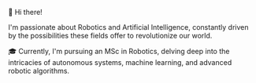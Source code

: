 👋 Hi there!

I'm passionate about Robotics and Artificial Intelligence, constantly driven by the possibilities these fields offer to revolutionize our world.

🎓 Currently, I'm pursuing an MSc in Robotics, delving deep into the intricacies of autonomous systems, machine learning, and advanced robotic algorithms.
